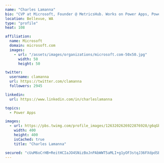 ```yaml
---
name: "Charles Lamanna"
bio: "CVP at Microsoft, Founder @ MetricsHub. Works on Power Apps, Power Automate, Power Virtual Agent, Common Data Service and Dynamics 365."
location: Bellevue, WA
type: "profile"
heat: 108

affiliation:
  name: Microsoft
  domain: microsoft.com
  images:
    - url: "/assets/images/organizations/microsoft.com-50x50.jpg"
      width: 50
      height: 50

twitter:
  username: clamanna
  url: https://twitter.com/clamanna
  followers: 2945

linkedin:
  url: https://www.linkedin.com/in/charleslamanna

topics:
  - Power Apps

images:
  - url: https://pbs.twimg.com/profile_images/1263202626922876928/g6qGbHZ-_400x400.jpg
    width: 400
    height: 400
    isCached: true
    title: "Charles Lamanna"

secured: "cUuM6oCrHB+ReitHCIaJO4SNizBoJnPAbWWT5aMLI+g1yOF3stqJ36FXdpdSBgYvffe+pEQsM8pjm2zq9z+NTLeZ1IQI/UU2FyIe2t+l9PPXjM29LQPZBIkV6mQX2XQOAMjOvnfNHxI8wtpAKqzaCZI8T7dtvZN12+31m90LUbfi7UmlzxTds8IWejb8CDlKZ9oOjImNs+LH31LYt8lljG3nDNwuIP1d8PFKn17Lq1AWoU5knx/BYR6FW2JciK+kqnurVzJvsVDnPJ0ZYFr93rywI++BOlJJvgx9OdYlXDbeXhpf4TCNQXdRHC/I8vpV4txXB0CqDltWlOyFfJbX8vGcI09YZL9eWJK/GQfAGhA01CODqZgpRa7zVHzhoXK26zVskjVwnLI6SA7e7+JPx5CHrqlvxtBVSjUP60dD51g=;bR7GGDdo4Anxg38MgpEJ9Q=="
---
```


